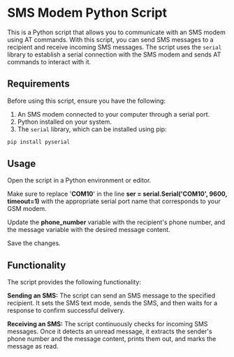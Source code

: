 # SMS Modem Python Script

This is a Python script that allows you to communicate with an SMS modem using AT commands. With this script, you can send SMS messages to a recipient and receive incoming SMS messages. The script uses the `serial` library to establish a serial connection with the SMS modem and sends AT commands to interact with it.

## Requirements

Before using this script, ensure you have the following:

1. An SMS modem connected to your computer through a serial port.
2. Python installed on your system.
3. The `serial` library, which can be installed using pip:

```bash
pip install pyserial
```

## Usage

Open the script in a Python environment or editor.

Make sure to replace '**COM10**' in the line **ser = serial.Serial('COM10', 9600, timeout=1)** with the appropriate serial port name that corresponds to your GSM modem.

Update the **phone_number** variable with the recipient's phone number, and the message variable with the desired message content.

Save the changes.

## Functionality

The script provides the following functionality:

**Sending an SMS:** The script can send an SMS message to the specified recipient. It sets the SMS text mode, sends the SMS, and then waits for a response to confirm successful delivery.

**Receiving an SMS:** The script continuously checks for incoming SMS messages. Once it detects an unread message, it extracts the sender's phone number and the message content, prints them out, and marks the message as read.
